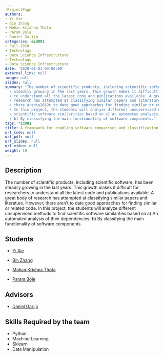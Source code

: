 ```yaml
---
!ProjectPage
authors:
- Yi Xie
- Bin Zhang
- Mohan Krishna Thota
- Param Bole
- Daniel Garijo
categories: &id001
- Fall 2020
- Technology
- Data Science Infrastructure
- Technology
- Data Science Infrastructure
date: '2020-01-01 00:00:00'
external_link: null
image: null
slides: null
summary: "The number of scientific products, including scientific software, has been\
  \ steadily growing in the last years. This growth makes it difficult for researchers\
  \ to understand all the latest code and publications available. A great body of\
  \ research has attempted at classifying similar papers and literature. However,\
  \ there aren\u2019t to date good approaches for finding similar or related code.\
  \ In this project, the students will analyze different unsupervised methods to find\
  \ scientific software similarities based on a) An automated analysis of their dependencies;\
  \ b) By classifying the main functionality of software components."
tags: *id001
title: A framework for enabling software comparison and classification
url_code: null
url_pdf: null
url_slides: null
url_video: null
weight: 10
---
```

## Description

The number of scientific products, including scientific software, has been steadily growing in the last years. This growth makes it difficult for researchers to understand all the latest code and publications available. A great body of research has attempted at classifying similar papers and literature. However, there aren’t to date good approaches for finding similar or related code. In this project, the students will analyze different unsupervised methods to find scientific software similarities based on a) An automated analysis of their dependencies; b) By classifying the main functionality of software components.





## Students

* [Yi Xie](../../../author/yi-xie)

* [Bin Zhang](../../../author/bin-zhang)

* [Mohan Krishna Thota](../../../author/mohan-krishna-thota)

* [Param Bole](../../../author/param-bole)

## Advisors

* [Daniel Garijo](../../../author/daniel-garijo)

## Skills Required by the team


* Python
* Machine Learning
* Sklearn
* Data Manipulation
